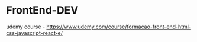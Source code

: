 # FrontEnd-DEV
udemy course - https://www.udemy.com/course/formacao-front-end-html-css-javascript-react-e/
